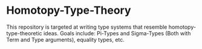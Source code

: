 # Homotopy-Type-Theory

This repository is targeted at writing type systems that resemble homotopy-type-theoretic ideas.
Goals include: Pi-Types and Sigma-Types (Both with Term and Type arguments), equality types, etc.